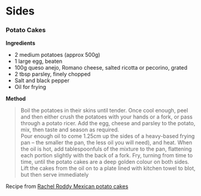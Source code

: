 # Sides

### Potato Cakes

**Ingredients**

* 2 medium potatoes (approx 500g)
* 1 large egg, beaten
* 100g queso anejo, Romano cheese, salted ricotta or pecorino, grated
* 2 tbsp parsley, finely chopped
* Salt and black pepper
* Oil for frying

**Method**

>Boil the potatoes in their skins until tender. Once cool enough, peel and then either crush the potatoes with your hands or a fork, or pass through a potato ricer. Add the egg, cheese and parsley to the potato, mix, then taste and season as required.<br />
>Pour enough oil to come 1.25cm up the sides of a heavy-based frying pan – the smaller the pan, the less oil you will need), and heat. When the oil is hot, add tablespoonfuls of the mixture to the pan, flattening each portion slightly with the back of a fork. Fry, turning from time to time, until the potato cakes are a deep golden colour on both sides.<br />
>Lift the cakes from the oil on to a plate lined with kitchen towel to blot, but then serve immediately


Recipe from [Rachel Roddy Mexican potato cakes](https://www.theguardian.com/food/2018/sep/10/rachel-roddy-mexican-potato-cakes-and-salsa-recipe)